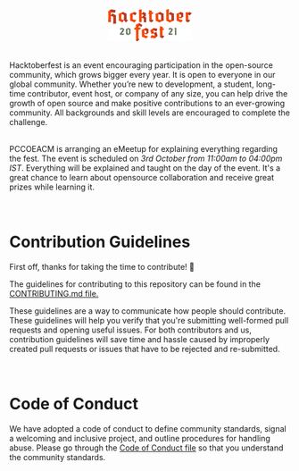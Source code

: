 <p align="center">
    <img src="images\Hactoberfest2k21.svg" alt="Logo" width="150px">
</p>


<br>
Hacktoberfest is an event encouraging participation in the open-source community, which grows bigger every year. It is open to everyone in our global community. Whether you’re new to development, a student, long-time contributor, event host, or company of any size, you can help drive the growth of open source and make positive contributions to an ever-growing community. All backgrounds and skill levels are encouraged to complete the challenge. 
<br>
<br>

PCCOEACM is arranging an eMeetup for explaining everything regarding the fest. The event is scheduled on _3rd October from 11:00am to 04:00pm IST_. Everything will be explained and taught on the day of the event. It's a great chance to learn about opensource collaboration and receive great prizes while learning it.
<br>
<br>
<br>

# Contribution Guidelines


First off, thanks for taking the time to contribute! 🎉

The guidelines for contributing to this repository can be found in the [CONTRIBUTING.md file.](https://github.com/pccoeacm/hacktoberfest/blob/master/CONTRIBUTING.md)

These guidelines are a way to communicate how people should contribute. These guidelines will help you verify that you're submitting well-formed pull requests and opening useful issues. For both contributors and us, contribution guidelines will save time and hassle caused by improperly created pull requests or issues that have to be rejected and re-submitted.
<br>
<br>
<br>

# Code of Conduct

We have adopted a code of conduct to define community standards, signal a welcoming and inclusive project, and outline procedures for handling abuse. Please go through the [Code of Conduct file](https://github.com/pccoeacm/hacktoberfest/blob/master/CODE_OF_CONDUCT.md) so that you understand the community standards.
